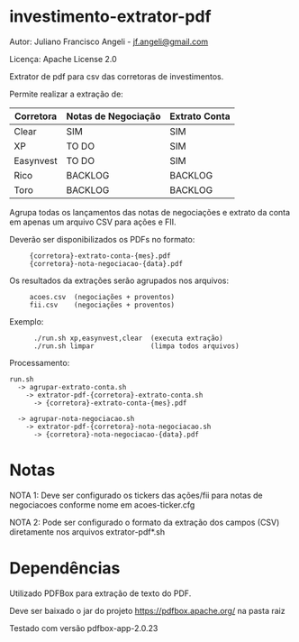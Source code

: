 # investimento-extrator-pdf

Autor: Juliano Francisco Angeli - jf.angeli@gmail.com

Licença: Apache License 2.0


Extrator de pdf para csv das corretoras de investimentos.

Permite realizar a extração de:

Corretora | Notas de Negociação | Extrato Conta
--------- | ------------------- | --------------
Clear | SIM | SIM 
XP | TO DO | SIM
Easynvest | TO DO | SIM
Rico | BACKLOG | BACKLOG
Toro | BACKLOG | BACKLOG
    

Agrupa todas os lançamentos das notas de negociações e extrato da conta em apenas um arquivo CSV para ações e FII.


Deverão ser disponibilizados os PDFs no formato:
  
         {corretora}-extrato-conta-{mes}.pdf
         {corretora}-nota-negociacao-{data}.pdf


Os resultados da extrações serão agrupados nos arquivos:
      
         acoes.csv  (negociações + proventos)
         fii.csv    (negociações + proventos)


Exemplo: 

          ./run.sh xp,easynvest,clear  (executa extração)
          ./run.sh limpar              (limpa todos arquivos)

Processamento:
```
run.sh
  -> agrupar-extrato-conta.sh
    -> extrator-pdf-{corretora}-extrato-conta.sh
      -> {corretora}-extrato-conta-{mes}.pdf

  -> agrupar-nota-negociacao.sh
    -> extrator-pdf-{corretora}-nota-negociacao.sh
      -> {corretora}-nota-negociacao-{data}.pdf
```

# Notas
NOTA 1: Deve ser configurado os tickers das ações/fii para notas de negociacoes conforme nome em acoes-ticker.cfg

NOTA 2: Pode ser configurado o formato da extração dos campos (CSV) diretamente nos arquivos extrator-pdf*.sh

# Dependências
Utilizado PDFBox para extração de texto do PDF.

Deve ser baixado o jar do projeto https://pdfbox.apache.org/ na pasta raiz

Testado com versão pdfbox-app-2.0.23
